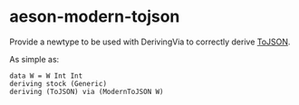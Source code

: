 # aeson-modern-tojson
Provide a newtype to be used with DerivingVia to correctly derive [ToJSON](https://hackage.haskell.org/package/aeson-1.5.6.0/docs/Data-Aeson.html#g:7).

As simple as:


```
data W = W Int Int
deriving stock (Generic)
deriving (ToJSON) via (ModernToJSON W)
```
